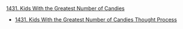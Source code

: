 
[1431. Kids With the Greatest Number of Candies](https://github.com/wupangyen/Code-Buff/blob/main/LeetCode-Oct-2021)
* [1431. Kids With the Greatest Number of Candies Thought Process](https://1drv.ms/u/s!Ak9rLfifYWsmpQB3XGlHd4SBQ8oL)
